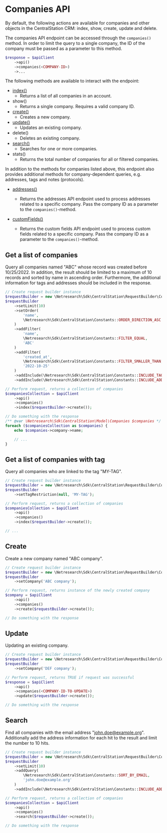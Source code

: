 # Companies API
By default, the following actions are available for companies and other objects in the CentralStation CRM:
index, show, create, update and delete.

The companies API endpoint can be accessed through the `companies()` method. In order to limit the query to a single
company, the ID of the company must be passed as a parameter to this method.

```php
$response = $apiClient
    ->api()
    ->companies(<COMPANY-ID>)
    ->...
```

The following methods are available to interact with the endpoint:

- [index()](#index)
    - Returns a list of all companies in an account.
- show()
    - Returns a single company. Requires a valid company ID.
- [create()](#create-company)
    - Creates a new company.
- [update()](#update-company)
    - Updates an existing company.
- delete()
    - Deletes an existing company.
- [search()](#search-companies)
    - Searches for one or more companies.
- stats()
    - Returns the total number of companies for all or filtered companies.

In addition to the methods for companies listed above, this endpoint also provides additional methods for 
company-dependent queries, e.g. addresses, tags and notes (protocols).

- [addresses()](Companies/Addresses.md)
    - Returns the addresses API endpoint used to process addresses related to a specific company. Pass the
      company ID as a parameter to the `companies()`-method.

- [customFields()](Companies/CustomFields.md)
    - Returns the custom fields API endpoint used to process custom fields related to a specific company. Pass the
      company ID as a parameter to the `companies()`-method.


## <a name="index"></a>Get a list of companies
Query all companies named "ABC" whose record was created before 10/25/2022. In addition, the result should be limited
to a maximum of 10 records and sorted by name in ascending order. Furthermore, the additional information for
tags and addresses should be included in the response.

```php
// Create request builder instance
$requestBuilder = new \Netresearch\Sdk\CentralStation\RequestBuilder\Companies\IndexRequestBuilder();
$requestBuilder
    ->setLimit(10)
    ->setOrder(
        'name',
        \Netresearch\Sdk\CentralStation\Constants::ORDER_DIRECTION_ASC
    )
    ->addFilter(
        'name',
        \Netresearch\Sdk\CentralStation\Constants::FILTER_EQUAL,
        'ABC'
    )
    ->addFilter(
        'created_at',
        \Netresearch\Sdk\CentralStation\Constants::FILTER_SMALLER_THAN,
        '2022-10-25'
    )
    ->addInclude(\Netresearch\Sdk\CentralStation\Constants::INCLUDE_TAGS)
    ->addInclude(\Netresearch\Sdk\CentralStation\Constants::INCLUDE_ADDRESSES);

// Perform request, returns a collection of companies
$companiesCollection = $apiClient
    ->api()
    ->companies()
    ->index($requestBuilder->create());

// Do something with the response
/** @var \Netresearch\Sdk\CentralStation\Model\Companies $companies */
foreach ($companiesCollection as $companies) {
    echo $companies->company->name;

    // ...
}
```


## <a name="index"></a>Get a list of companies with tag
Query all companies who are linked to the tag "MY-TAG".

```php
// Create request builder instance
$requestBuilder = new \Netresearch\Sdk\CentralStation\RequestBuilder\Companies\IndexRequestBuilder();
$requestBuilder
    ->setTagRestriction(null, 'MY-TAG');

// Perform request, returns a collection of companies
$companiesCollection = $apiClient
    ->api()
    ->companies()
    ->index($requestBuilder->create());

// ...
```


## <a name="create-company"></a>Create
Create a new company named "ABC company".

```php
// Create request builder instance
$requestBuilder = new \Netresearch\Sdk\CentralStation\RequestBuilder\Companies\CreateRequestBuilder();
$requestBuilder
    ->setCompany('ABC company');

// Perform request, returns instance of the newly created company
$company = $apiClient
    ->api()
    ->companies()
    ->create($requestBuilder->create());

// Do something with the response
```


## <a name="update-company"></a>Update
Updating an existing company.

```php
// Create request builder instance
$requestBuilder = new \Netresearch\Sdk\CentralStation\RequestBuilder\Companies\UpdateRequestBuilder();
$requestBuilder
    ->setCompany('DEF company');

// Perform request, returns TRUE if request was successful
$response = $apiClient
    ->api()
    ->companies(<COMPANY-ID-TO-UPDATE>)
    ->update($requestBuilder->create());

// Do something with the response
```


## <a name="search-companies"></a>Search
Find all companies with the email address "john.doe@example.org". Additionally add the address information for each
hit to the result and limit the number to 10 hits.

```php
// Create request builder instance
$requestBuilder = new \Netresearch\Sdk\CentralStation\RequestBuilder\Companies\SearchRequestBuilder();
$requestBuilder
    ->setLimit(10)
    ->addQuery(
        \Netresearch\Sdk\CentralStation\Constants::SORT_BY_EMAIL,
        'john.doe@example.org'
    )
    ->addInclude(\Netresearch\Sdk\CentralStation\Constants::INCLUDE_ADDRESSES);

// Perform request, returns a collection of companies
$companiesCollection = $apiClient
    ->api()
    ->companies()
    ->search($requestBuilder->create());

// Do something with the response
```
